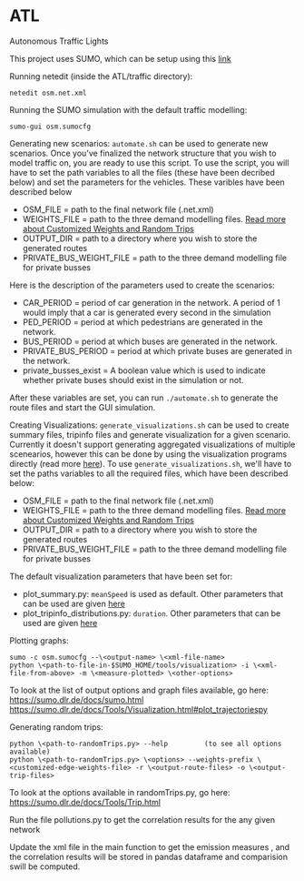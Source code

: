 # ATL
Autonomous Traffic Lights

This project uses SUMO, which can be setup using this [link](https://sumo.dlr.de/docs/Downloads.php)

Running netedit (inside the ATL/traffic directory):  
```
netedit osm.net.xml
```

Running the SUMO simulation with the default traffic modelling:  
```
sumo-gui osm.sumocfg
```

Generating new scenarios:
`automate.sh` can be used to generate new scenarios.
Once you've finalized the network structure that you wish to model traffic on, you are ready to use this script.
To use the script, you will have to set the path variables to all the files (these have been decribed below) and set the parameters for the vehicles. These varibles have been described below
* OSM\_FILE = path to the final network file (.net.xml)
* WEIGHTS\_FILE = path to the three demand modelling files. [Read more about Customized Weights and Random Trips](https://sumo.dlr.de/docs/Tools/Trip.html#customized_weights)
* OUTPUT\_DIR = path to a directory where you wish to store the generated routes
* PRIVATE\_BUS\_WEIGHT\_FILE = path to the three demand modelling file for private busses

Here is the description of the parameters used to create the scenarios:
* CAR\_PERIOD = period of car generation in the network. A period of 1 would imply that a car is generated every second in the simulation
* PED\_PERIOD = period at which pedestrians are generated in the network.
* BUS\_PERIOD = period at which buses are generated in the network.
* PRIVATE\_BUS\_PERIOD = period at which private buses are generated in the network.
* private\_busses\_exist = A boolean value which is used to indicate whether private buses should exist in the simulation or not. 

After these variables are set, you can run `./automate.sh` to generate the route files and start the GUI simulation.


Creating Visualizations:
`generate_visualizations.sh` can be used to create summary files, tripinfo files and generate visualization for a given scenario. Currently it doesn't support generating aggregated visualizations of multiple scenearios, however this can be done by using the visualization programs directly (read more [here](https://sumo.dlr.de/docs/Tools/Visualization.html)). To use `generate_visualizations.sh`, we'll have to set the paths variables to all the required files, which have been described below:

* OSM\_FILE = path to the final network file (.net.xml)
* WEIGHTS\_FILE = path to the three demand modelling files. [Read more about Customized Weights and Random Trips](https://sumo.dlr.de/docs/Tools/Trip.html#customized_weights)
* OUTPUT\_DIR = path to a directory where you wish to store the generated routes
* PRIVATE\_BUS\_WEIGHT\_FILE = path to the three demand modelling file for private busses

The default visualization parameters that have been set for:
* plot\_summary.py: `meanSpeed` is used as default. Other parameters that can be used are given [here](https://sumo.dlr.de/docs/Simulation/Output/Summary.html) 
* plot\_tripinfo\_distributions.py: `duration`. Other parameters that can be used are given [here](https://sumo.dlr.de/docs/Simulation/Output/TripInfo.html) 

Plotting graphs:  
```
sumo -c osm.sumocfg --\<output-name> \<xml-file-name>  
python \<path-to-file-in-$SUMO_HOME/tools/visualization> -i \<xml-file-from-above> -m \<measure-plotted> \<other-options>  
```

To look at the list of output options and graph files available, go here:  
https://sumo.dlr.de/docs/sumo.html  
https://sumo.dlr.de/docs/Tools/Visualization.html#plot_trajectoriespy

Generating random trips:  
```
python \<path-to-randomTrips.py> --help         (to see all options available)  
python \<path-to-randomTrips.py> \<options> --weights-prefix \<customized-edge-weights-file> -r \<output-route-files> -o \<output-trip-files>  
```

To look at the options available in randomTrips.py, go here:  
https://sumo.dlr.de/docs/Tools/Trip.html

Run the file pollutions.py to get the correlation results for the any given network

Update the xml file in the main function to get the emission measures , and the correlation results will be stored in pandas dataframe and comparision swill be computed.
